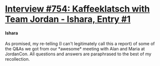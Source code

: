 # [Interview #754: Kaffeeklatsch with Team Jordan - Ishara, Entry #1](https://www.theoryland.com/intvmain.php?i=754#1)

#### Ishara

As promised, my re-telling (I can't legitimately call this a report) of some of the Q&As we got from our \*awesome\* meeting with Alan and Maria at JordanCon. All questions and answers are paraphrased to the best of my recollection.

